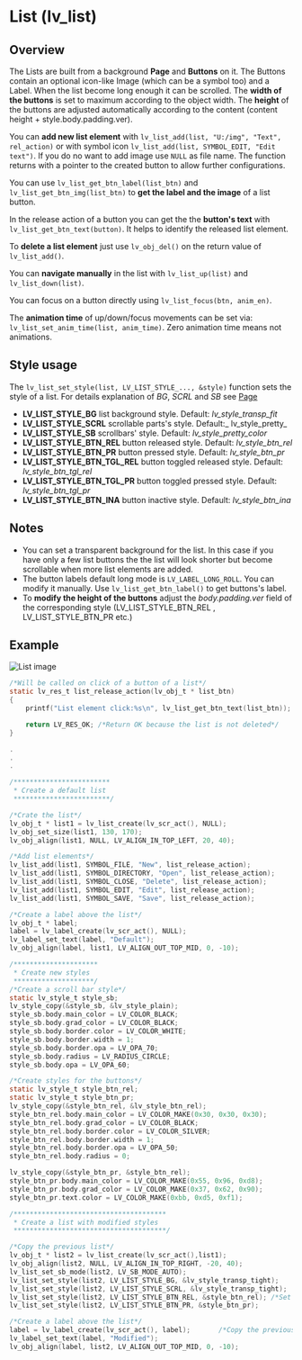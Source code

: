 # List (lv_list)

## Overview

The Lists are built from a background **Page** and **Buttons** on it. The Buttons contain an optional icon-like Image (which can be a symbol too) and a Label. When the list become long enough it can be scrolled. The **width of the buttons** is set to maximum according to the object width. The **height** of the buttons are adjusted automatically according to the content (content height + style.body.padding.ver).

You can **add new list element** with `lv_list_add(list, "U:/img", "Text", rel_action)` or with symbol icon `lv_list_add(list, SYMBOL_EDIT, "Edit text")`. If you do no want to add image use `NULL` as file name. The function returns with a pointer to the created button to allow further configurations.  

You can use `lv_list_get_btn_label(list_btn)` and `lv_list_get_btn_img(list_btn)` to **get the label and the image** of a list button.

In the release action of a button you can get the the **button's text** with `lv_list_get_btn_text(button)`. It helps to identify the released list element. 

To **delete a list element** just use `lv_obj_del()` on the return value of `lv_list_add()`.

You can **navigate manually** in the list with `lv_list_up(list)` and `lv_list_down(list)`.

You can focus on a button directly using `lv_list_focus(btn, anim_en)`.

The **animation time** of up/down/focus movements can be set via: `lv_list_set_anim_time(list, anim_time)`. Zero animation time means not animations. 

## Style usage

The `lv_list_set_style(list, LV_LIST_STYLE_..., &style)` function sets the style of a list. For details explanation of _BG_, _SCRL_ and _SB_ see [Page](/Page)

- **LV_LIST_STYLE_BG** list background style. Default: _lv_style_transp_fit_
- **LV_LIST_STYLE_SCRL** scrollable parts's style. Default:_ lv_style_pretty_
- **LV_LIST_STYLE_SB** scrollbars' style. Default: _lv_style_pretty_color_
- **LV_LIST_STYLE_BTN_REL** button released style. Default: _lv_style_btn_rel_
- **LV_LIST_STYLE_BTN_PR** button pressed style. Default: _lv_style_btn_pr_
- **LV_LIST_STYLE_BTN_TGL_REL** button toggled released style. Default: _lv_style_btn_tgl_rel_
- **LV_LIST_STYLE_BTN_TGL_PR** button toggled pressed style. Default: _lv_style_btn_tgl_pr_
- **LV_LIST_STYLE_BTN_INA** button inactive style. Default: _lv_style_btn_ina_

## Notes

- You can set a transparent background for the list. In this case if you have only a few list buttons the the list will look shorter but become scrollable when more list elements are added.
- The button labels default long mode is `LV_LABEL_LONG_ROLL`. You can modify it manually. Use `lv_list_get_btn_label()` to get buttons's label.
- To **modify the height of the buttons** adjust the _body.padding.ver_ field of the corresponding style (LV_LIST_STYLE_BTN_REL , LV_LIST_STYLE_BTN_PR etc.)

## Example
![List image](http://docs.littlevgl.com/img/list-lv_list.png)
```c
/*Will be called on click of a button of a list*/
static lv_res_t list_release_action(lv_obj_t * list_btn)
{
    printf("List element click:%s\n", lv_list_get_btn_text(list_btn));

    return LV_RES_OK; /*Return OK because the list is not deleted*/
}

.
.
.

/************************
 * Create a default list
 ************************/

/*Crate the list*/
lv_obj_t * list1 = lv_list_create(lv_scr_act(), NULL);
lv_obj_set_size(list1, 130, 170);
lv_obj_align(list1, NULL, LV_ALIGN_IN_TOP_LEFT, 20, 40);

/*Add list elements*/
lv_list_add(list1, SYMBOL_FILE, "New", list_release_action);
lv_list_add(list1, SYMBOL_DIRECTORY, "Open", list_release_action);
lv_list_add(list1, SYMBOL_CLOSE, "Delete", list_release_action);
lv_list_add(list1, SYMBOL_EDIT, "Edit", list_release_action);
lv_list_add(list1, SYMBOL_SAVE, "Save", list_release_action);

/*Create a label above the list*/
lv_obj_t * label;
label = lv_label_create(lv_scr_act(), NULL);
lv_label_set_text(label, "Default");
lv_obj_align(label, list1, LV_ALIGN_OUT_TOP_MID, 0, -10);

/*********************
 * Create new styles
 ********************/
/*Create a scroll bar style*/
static lv_style_t style_sb;
lv_style_copy(&style_sb, &lv_style_plain);
style_sb.body.main_color = LV_COLOR_BLACK;
style_sb.body.grad_color = LV_COLOR_BLACK;
style_sb.body.border.color = LV_COLOR_WHITE;
style_sb.body.border.width = 1;
style_sb.body.border.opa = LV_OPA_70;
style_sb.body.radius = LV_RADIUS_CIRCLE;
style_sb.body.opa = LV_OPA_60;

/*Create styles for the buttons*/
static lv_style_t style_btn_rel;
static lv_style_t style_btn_pr;
lv_style_copy(&style_btn_rel, &lv_style_btn_rel);
style_btn_rel.body.main_color = LV_COLOR_MAKE(0x30, 0x30, 0x30);
style_btn_rel.body.grad_color = LV_COLOR_BLACK;
style_btn_rel.body.border.color = LV_COLOR_SILVER;
style_btn_rel.body.border.width = 1;
style_btn_rel.body.border.opa = LV_OPA_50;
style_btn_rel.body.radius = 0;

lv_style_copy(&style_btn_pr, &style_btn_rel);
style_btn_pr.body.main_color = LV_COLOR_MAKE(0x55, 0x96, 0xd8);
style_btn_pr.body.grad_color = LV_COLOR_MAKE(0x37, 0x62, 0x90);
style_btn_pr.text.color = LV_COLOR_MAKE(0xbb, 0xd5, 0xf1);

/**************************************
 * Create a list with modified styles
 **************************************/

/*Copy the previous list*/
lv_obj_t * list2 = lv_list_create(lv_scr_act(),list1);
lv_obj_align(list2, NULL, LV_ALIGN_IN_TOP_RIGHT, -20, 40);
lv_list_set_sb_mode(list2, LV_SB_MODE_AUTO);
lv_list_set_style(list2, LV_LIST_STYLE_BG, &lv_style_transp_tight);
lv_list_set_style(list2, LV_LIST_STYLE_SCRL, &lv_style_transp_tight);
lv_list_set_style(list2, LV_LIST_STYLE_BTN_REL, &style_btn_rel); /*Set the new button styles*/
lv_list_set_style(list2, LV_LIST_STYLE_BTN_PR, &style_btn_pr);

/*Create a label above the list*/
label = lv_label_create(lv_scr_act(), label);       /*Copy the previous label*/
lv_label_set_text(label, "Modified");
lv_obj_align(label, list2, LV_ALIGN_OUT_TOP_MID, 0, -10);
```
